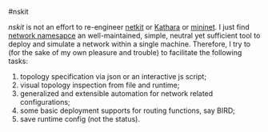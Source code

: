 #nskit

_nskit_ is not an effort to re-engineer [netkit](http://wiki.netkit.org/index.php/Main_Page) or  [Kathara](https://github.com/Kidel/Kathara) or [mininet](https://github.com/mininet/mininet).
I just find [network namesapce](https://lwn.net/Articles/580893/) an well-maintained, simple, neutral yet sufficient tool to deploy and simulate a network within a single machine.
Therefore, I try to (for the sake of my own pleasure and trouble) to facilitate the following tasks:
1. topology specification via json or an interactive js script;
2. visual topology inspection from file and runtime;
3. generalized and extensible automation for network related configurations;
4. some basic deployment supports for routing functions, say BIRD;
5. save runtime config (not the status).


